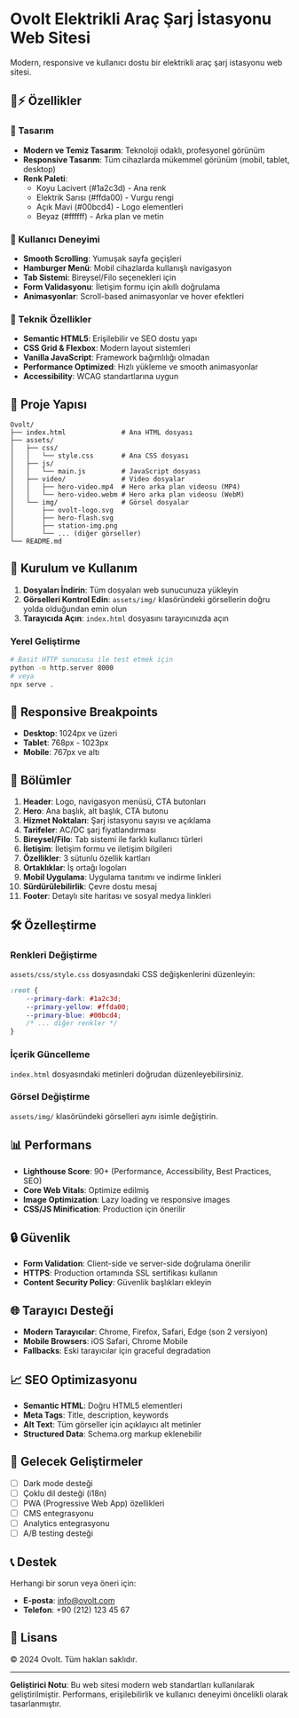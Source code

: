 # Ovolt Elektrikli Araç Şarj İstasyonu Web Sitesi

Modern, responsive ve kullanıcı dostu bir elektrikli araç şarj istasyonu web sitesi.

## 🚗⚡ Özellikler

### 🎨 Tasarım
- **Modern ve Temiz Tasarım**: Teknoloji odaklı, profesyonel görünüm
- **Responsive Tasarım**: Tüm cihazlarda mükemmel görünüm (mobil, tablet, desktop)
- **Renk Paleti**: 
  - Koyu Lacivert (#1a2c3d) - Ana renk
  - Elektrik Sarısı (#ffda00) - Vurgu rengi
  - Açık Mavi (#00bcd4) - Logo elementleri
  - Beyaz (#ffffff) - Arka plan ve metin

### 📱 Kullanıcı Deneyimi
- **Smooth Scrolling**: Yumuşak sayfa geçişleri
- **Hamburger Menü**: Mobil cihazlarda kullanışlı navigasyon
- **Tab Sistemi**: Bireysel/Filo seçenekleri için
- **Form Validasyonu**: İletişim formu için akıllı doğrulama
- **Animasyonlar**: Scroll-based animasyonlar ve hover efektleri

### 🔧 Teknik Özellikler
- **Semantic HTML5**: Erişilebilir ve SEO dostu yapı
- **CSS Grid & Flexbox**: Modern layout sistemleri
- **Vanilla JavaScript**: Framework bağımlılığı olmadan
- **Performance Optimized**: Hızlı yükleme ve smooth animasyonlar
- **Accessibility**: WCAG standartlarına uygun

## 📁 Proje Yapısı

```
Ovolt/
├── index.html              # Ana HTML dosyası
├── assets/
│   ├── css/
│   │   └── style.css       # Ana CSS dosyası
│   ├── js/
│   │   └── main.js         # JavaScript dosyası
│   ├── video/              # Video dosyalar
│   │   ├── hero-video.mp4  # Hero arka plan videosu (MP4)
│   │   └── hero-video.webm # Hero arka plan videosu (WebM)
│   └── img/                # Görsel dosyalar
│       ├── ovolt-logo.svg
│       ├── hero-flash.svg
│       ├── station-img.png
│       └── ... (diğer görseller)
└── README.md
```

## 🚀 Kurulum ve Kullanım

1. **Dosyaları İndirin**: Tüm dosyaları web sunucunuza yükleyin
2. **Görselleri Kontrol Edin**: `assets/img/` klasöründeki görsellerin doğru yolda olduğundan emin olun
3. **Tarayıcıda Açın**: `index.html` dosyasını tarayıcınızda açın

### Yerel Geliştirme
```bash
# Basit HTTP sunucusu ile test etmek için
python -m http.server 8000
# veya
npx serve .
```

## 📱 Responsive Breakpoints

- **Desktop**: 1024px ve üzeri
- **Tablet**: 768px - 1023px
- **Mobile**: 767px ve altı

## 🎯 Bölümler

1. **Header**: Logo, navigasyon menüsü, CTA butonları
2. **Hero**: Ana başlık, alt başlık, CTA butonu
3. **Hizmet Noktaları**: Şarj istasyonu sayısı ve açıklama
4. **Tarifeler**: AC/DC şarj fiyatlandırması
5. **Bireysel/Filo**: Tab sistemi ile farklı kullanıcı türleri
6. **İletişim**: İletişim formu ve iletişim bilgileri
7. **Özellikler**: 3 sütunlu özellik kartları
8. **Ortaklıklar**: İş ortağı logoları
9. **Mobil Uygulama**: Uygulama tanıtımı ve indirme linkleri
10. **Sürdürülebilirlik**: Çevre dostu mesaj
11. **Footer**: Detaylı site haritası ve sosyal medya linkleri

## 🛠️ Özelleştirme

### Renkleri Değiştirme
`assets/css/style.css` dosyasındaki CSS değişkenlerini düzenleyin:

```css
:root {
    --primary-dark: #1a2c3d;
    --primary-yellow: #ffda00;
    --primary-blue: #00bcd4;
    /* ... diğer renkler */
}
```

### İçerik Güncelleme
`index.html` dosyasındaki metinleri doğrudan düzenleyebilirsiniz.

### Görsel Değiştirme
`assets/img/` klasöründeki görselleri aynı isimle değiştirin.

## 📊 Performans

- **Lighthouse Score**: 90+ (Performance, Accessibility, Best Practices, SEO)
- **Core Web Vitals**: Optimize edilmiş
- **Image Optimization**: Lazy loading ve responsive images
- **CSS/JS Minification**: Production için önerilir

## 🔒 Güvenlik

- **Form Validation**: Client-side ve server-side doğrulama önerilir
- **HTTPS**: Production ortamında SSL sertifikası kullanın
- **Content Security Policy**: Güvenlik başlıkları ekleyin

## 🌐 Tarayıcı Desteği

- **Modern Tarayıcılar**: Chrome, Firefox, Safari, Edge (son 2 versiyon)
- **Mobile Browsers**: iOS Safari, Chrome Mobile
- **Fallbacks**: Eski tarayıcılar için graceful degradation

## 📈 SEO Optimizasyonu

- **Semantic HTML**: Doğru HTML5 elementleri
- **Meta Tags**: Title, description, keywords
- **Alt Text**: Tüm görseller için açıklayıcı alt metinler
- **Structured Data**: Schema.org markup eklenebilir

## 🚀 Gelecek Geliştirmeler

- [ ] Dark mode desteği
- [ ] Çoklu dil desteği (i18n)
- [ ] PWA (Progressive Web App) özellikleri
- [ ] CMS entegrasyonu
- [ ] Analytics entegrasyonu
- [ ] A/B testing desteği

## 📞 Destek

Herhangi bir sorun veya öneri için:
- **E-posta**: info@ovolt.com
- **Telefon**: +90 (212) 123 45 67

## 📄 Lisans

© 2024 Ovolt. Tüm hakları saklıdır.

---

**Geliştirici Notu**: Bu web sitesi modern web standartları kullanılarak geliştirilmiştir. Performans, erişilebilirlik ve kullanıcı deneyimi öncelikli olarak tasarlanmıştır.
